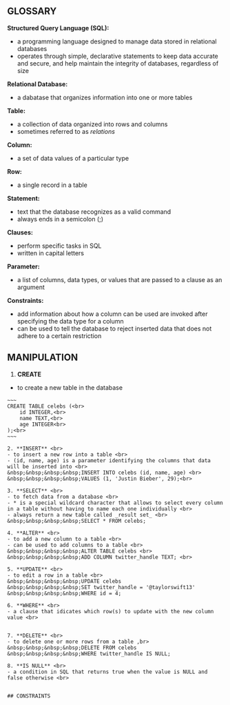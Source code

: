 ## GLOSSARY
**Structured Query Language (SQL):**<br>
- a programming language designed to manage data stored in relational databases<br>
- operates through simple, declarative statements to keep data accurate and secure, and help maintain the integrity of databases, regardless of size<br>

**Relational Database:**<br>
- a dabatase that organizes information into one or more tables<br>

**Table:**<br>
- a collection of data organized into rows and columns<br>
- sometimes referred to as _relations_<br>

**Column:**<br>
- a set of data values of a particular type<br>

**Row:**<br>
- a single record in a table<br>

**Statement:**<br>
- text that the database recognizes as a valid command<br>
- always ends in a semicolon (;) <br>

**Clauses:**<br>
- perform specific tasks in SQL <br>
- written in capital letters<br>

**Parameter:**<br>
- a list of columns, data types, or values that are passed to a clause as an argument<br>

**Constraints:**<br>
- add information about how a column can be used are invoked after specifying the data type for a column <br>
- can be used to tell the database to reject inserted data that does not adhere to a certain restriction <br>



## MANIPULATION
1. **CREATE** <br>
- to create a new table in the database <br>
``` example
~~~
CREATE TABLE celebs (<br>
	id INTEGER,<br>
	name TEXT,<br>
	age INTEGER<br>
);<br>
~~~

2. **INSERT** <br>
- to insert a new row into a table <br>
- (id, name, age) is a parameter identifying the columns that data will be inserted into <br>
&nbsp;&nbsp;&nbsp;&nbsp;INSERT INTO celebs (id, name, age) <br>
&nbsp;&nbsp;&nbsp;&nbsp;VALUES (1, 'Justin Bieber', 29);<br>

3. **SELECT** <br>
- to fetch data from a database <br>
- * is a special wildcard character that allows to select every column in a table without having to name each one individually <br>
- always return a new table called _result set_ <br>
&nbsp;&nbsp;&nbsp;&nbsp;SELECT * FROM celebs;

4. **ALTER** <br>
- to add a new column to a table <br>
- can be used to add columns to a table <br>
&nbsp;&nbsp;&nbsp;&nbsp;ALTER TABLE celebs <br>
&nbsp;&nbsp;&nbsp;&nbsp;ADD COLUMN twitter_handle TEXT; <br>

5. **UPDATE** <br>
- to edit a row in a table <br>
&nbsp;&nbsp;&nbsp;&nbsp;UPDATE celebs
&nbsp;&nbsp;&nbsp;&nbsp;SET twitter_handle = '@taylorswift13'
&nbsp;&nbsp;&nbsp;&nbsp;WHERE id = 4;

6. **WHERE** <br>
- a clause that idicates which row(s) to update with the new column value <br>


7. **DELETE** <br>
- to delete one or more rows from a table ,br>
&nbsp;&nbsp;&nbsp;&nbsp;DELETE FROM celebs
&nbsp;&nbsp;&nbsp;&nbsp;WHERE twitter_handle IS NULL;

8. **IS NULL** <br>
- a condition in SQL that returns true when the value is NULL and false otherwise <br>


## CONSTRAINTS
